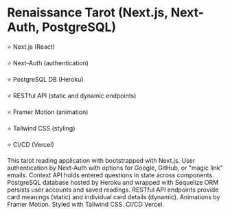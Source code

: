 # Renaissance Tarot (Next.js, Next-Auth, PostgreSQL)

⭐ Next.js (React)

⭐ Next-Auth (authentication)

⭐ PostgreSQL DB (Heroku)

⭐ RESTful API (static and dynamic endpoints)

⭐ Framer Motion (animation)

⭐ Tailwind CSS (styling)

⭐ CI/CD (Vercel)

This tarot reading application with bootstrapped with Next.js.  User authentication by Next-Auth with options for Google, GitHub, or "magic link" emails.  Context API holds entered questions in state across components.  PostgreSQL database hosted by Heroku and wrapped with Sequelize ORM persists user accounts and saved readings.  RESTful API endpoints provide card meanings (static) and individual card details (dynamic).  Animations by Framer Motion.  Styled with Tailwind CSS.  CI/CD Vercel.



